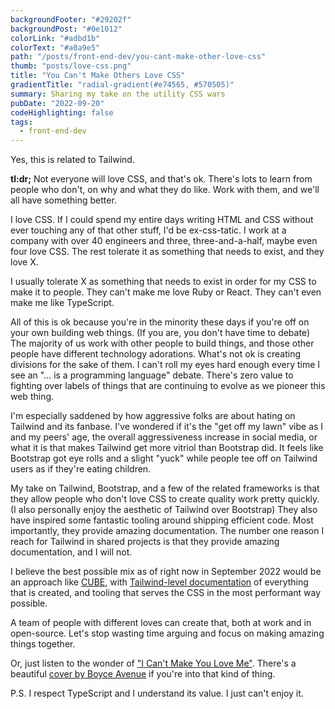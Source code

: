 ```yaml
---
backgroundFooter: "#29202f"
backgroundPost: "#0e1012"
colorLink: "#adbd1b"
colorText: "#a0a9e5"
path: "/posts/front-end-dev/you-cant-make-other-love-css"
thumb: "posts/love-css.png"
title: "You Can't Make Others Love CSS"
gradientTitle: "radial-gradient(#e74565, #570505)"
summary: Sharing my take on the utility CSS wars
pubDate: "2022-09-20"
codeHighlighting: false
tags:
  - front-end-dev
---
```


Yes, this is related to Tailwind.

**tl:dr;** Not everyone will love CSS, and that's ok. There's lots to learn from people who don't, on why and what they do like. Work with them, and we'll all have something better.

I love CSS. If I could spend my entire days writing HTML and CSS without ever touching any of that other stuff, I'd be ex-css-tatic. I work at a company with over 40 engineers and three, three-and-a-half, maybe even four love CSS. The rest tolerate it as something that needs to exist, and they love X.

I usually tolerate X as something that needs to exist in order for my CSS to make it to people. They can't make me love Ruby or React. They can't even make me like TypeScript.

All of this is ok because you're in the minority these days if you're off on your own building web things. (If you are, you don't have time to debate) The majority of us work with other people to build things, and those other people have different technology adorations. What's not ok is creating divisions for the sake of them. I can't roll my eyes hard enough every time I see an "... is a programming language" debate. There's zero value to fighting over labels of things that are continuing to evolve as we pioneer this web thing.

I'm especially saddened by how aggressive folks are about hating on Tailwind and its fanbase. I've wondered if it's the "get off my lawn" vibe as I and my peers' age, the overall aggressiveness increase in social media, or what it is that makes Tailwind get more vitriol than Bootstrap did. It feels like Bootstrap got eye rolls and a slight "yuck" while people tee off on Tailwind users as if they're eating children.

My take on Tailwind, Bootstrap, and a few of the related frameworks is that they allow people who don't love CSS to create quality work pretty quickly. (I also personally enjoy the aesthetic of Tailwind over Bootstrap) They also have inspired some fantastic tooling around shipping efficient code. Most importantly, they provide amazing documentation. The number one reason I reach for Tailwind in shared projects is that they provide amazing documentation, and I will not.

I believe the best possible mix as of right now in September 2022 would be an approach like [CUBE](https://cube.fyi/), with [Tailwind-level documentation](https://tailwindcss.com/docs/installation) of everything that is created, and tooling that serves the CSS in the most performant way possible.

A team of people with different loves can create that, both at work and in open-source. Let's stop wasting time arguing and focus on making amazing things together.

Or, just listen to the wonder of ["I Can't Make You Love Me"](https://www.youtube.com/watch?v=nW9Cu6GYqxo). There's a beautiful [cover by Boyce Avenue](https://www.youtube.com/watch?v=0NgZDrkaElk) if you're into that kind of thing.

P.S. I respect TypeScript and I understand its value. I just can't enjoy it.
